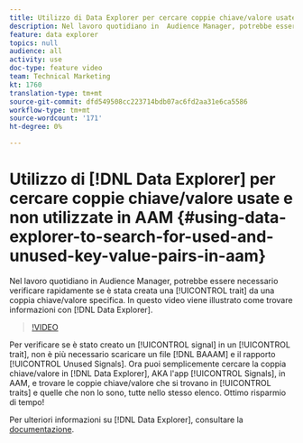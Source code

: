 ```yaml
---
title: Utilizzo di Data Explorer per cercare coppie chiave/valore usate e non utilizzate in AAM
description: Nel lavoro quotidiano in  Audience Manager, potrebbe essere necessario verificare rapidamente se una caratteristica è stata creata da una coppia chiave/valore specifica. Questo video illustra come scoprirlo con la Data Explorer.
feature: data explorer
topics: null
audience: all
activity: use
doc-type: feature video
team: Technical Marketing
kt: 1760
translation-type: tm+mt
source-git-commit: dfd549508cc223714bdb07ac6fd2aa31e6ca5586
workflow-type: tm+mt
source-wordcount: '171'
ht-degree: 0%

---
```



# Utilizzo di [!DNL Data Explorer] per cercare coppie chiave/valore usate e non utilizzate in AAM {#using-data-explorer-to-search-for-used-and-unused-key-value-pairs-in-aam}

Nel lavoro quotidiano in  Audience Manager, potrebbe essere necessario verificare rapidamente se è stata creata una [!UICONTROL trait] da una coppia chiave/valore specifica. In questo video viene illustrato come trovare informazioni con [!DNL Data Explorer].

>[!VIDEO](https://video.tv.adobe.com/v/25148/?quality=12)

Per verificare se è stato creato un [!UICONTROL signal] in un [!UICONTROL trait], non è più necessario scaricare un file [!DNL BAAAM] e il rapporto [!UICONTROL Unused Signals]. Ora puoi semplicemente cercare la coppia chiave/valore in [!DNL Data Explorer], AKA l&#39;app [!UICONTROL Signals], in AAM, e trovare le coppie chiave/valore che si trovano in [!UICONTROL traits] e quelle che non lo sono, tutte nello stesso elenco. Ottimo risparmio di tempo!

Per ulteriori informazioni su [!DNL Data Explorer], consultare la [documentazione](https://experiencecloud.adobe.com/resources/help/en_US/aam/data-explorer.html).